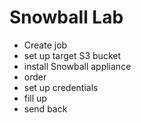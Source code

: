 # Snowball Lab
- Create job
- set up target S3 bucket
- install Snowball appliance
- order
- set up credentials
- fill up
- send back
